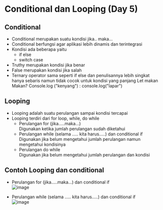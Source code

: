 # Conditional dan Looping (Day 5) 

## Conditional
-	Conditional merupakan suatu kondisi jika.. maka...
-	Conditional berfungsi agar aplikasi lebih dinamis dan terintegrasi 
-	Kondisi ada beberapa yaitu
      - if else
      - switch case
-	Truthy merupakan kondisi jika benar
-	False merupakan kondisi jika salah
-	Ternary operator sama seperti if else dan penulisannya lebih singkat hanya sebaris namun tidak cocok untuk kondisi yang panjang
Let makan
Makan? Console.log ("kenyang") : console.log("lapar")
## Looping
-	Looping adalah suatu perulangan sampai kondisi tercapai
-	Looping terdiri dari for loop, while, do while
      - Perulangan for (jika…..maka…) 
      <br>Digunakan ketika jumlah perulangan sudah diketahui
      - Perulangan while  (selama ….. kita harus…..) dan conditional if
      <br>Digunakan jika belum mengetahui jumlah perulangan namun mengetahui kondisinya 
      - Perulangan do while
      <br>Digunakan jika belum mengetahui jumlah perulangan dan kondisi


## Contoh Looping dan conditional
- Perulangan for (jika…..maka…) dan conditional if
<br>![image](https://user-images.githubusercontent.com/85721388/192198513-192d1c15-0e85-4a7f-acdc-f8e1f357c638.png)

- Perulangan while  (selama ….. kita harus…..) dan conditional if
<br>![image](https://user-images.githubusercontent.com/85721388/192198523-7fd79bf5-19a1-4a6c-a4ea-0b8a2da9a84e.png)

